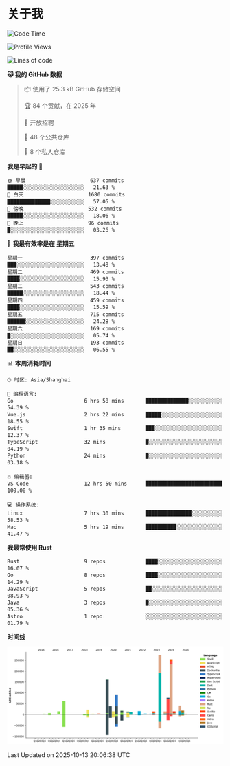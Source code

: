# 关于我

<!--START_SECTION:waka-->
![Code Time](http://img.shields.io/badge/Code%20Time-4%2C144%20hrs%2052%20mins-blue)

![Profile Views](http://img.shields.io/badge/%E4%B8%AA%E4%BA%BA%E8%B5%84%E6%96%99%E8%A7%82%E7%9C%8B%E6%AC%A1%E6%95%B0-0-blue)

![Lines of code](https://img.shields.io/badge/%E4%BB%8E%E3%80%8CHello%20World%E3%80%8D%E8%B5%B7%E6%88%91%E5%B7%B2%E7%BB%8F%E5%86%99%E4%BA%86-1.2%20million%20%E8%A1%8C%E4%BB%A3%E7%A0%81-blue)

**🐱 我的 GitHub 数据** 

> 📦  使用了 25.3 kB GitHub 存储空间 
 > 
> 🏆 84 个贡献，在 2025 年
 > 
> 💼 开放招聘
 > 
> 📜 48 个公共仓库 
 > 
> 🔑 8 个私人仓库 
 > 
**我是早起的 🐤** 

```text
🌞 早晨                     637 commits         █████░░░░░░░░░░░░░░░░░░░░   21.63 % 
🌆 白天                     1680 commits        ██████████████░░░░░░░░░░░   57.05 % 
🌃 傍晚                     532 commits         █████░░░░░░░░░░░░░░░░░░░░   18.06 % 
🌙 晚上                     96 commits          █░░░░░░░░░░░░░░░░░░░░░░░░   03.26 % 
```
📅 **我最有效率是在 星期五** 

```text
星期一                      397 commits         ███░░░░░░░░░░░░░░░░░░░░░░   13.48 % 
星期二                      469 commits         ████░░░░░░░░░░░░░░░░░░░░░   15.93 % 
星期三                      543 commits         █████░░░░░░░░░░░░░░░░░░░░   18.44 % 
星期四                      459 commits         ████░░░░░░░░░░░░░░░░░░░░░   15.59 % 
星期五                      715 commits         ██████░░░░░░░░░░░░░░░░░░░   24.28 % 
星期六                      169 commits         █░░░░░░░░░░░░░░░░░░░░░░░░   05.74 % 
星期日                      193 commits         ██░░░░░░░░░░░░░░░░░░░░░░░   06.55 % 
```


📊 **本周消耗时间** 

```text
🕑︎ 时区: Asia/Shanghai

💬 编程语言: 
Go                       6 hrs 58 mins       ██████████████░░░░░░░░░░░   54.39 % 
Vue.js                   2 hrs 22 mins       █████░░░░░░░░░░░░░░░░░░░░   18.55 % 
Swift                    1 hr 35 mins        ███░░░░░░░░░░░░░░░░░░░░░░   12.37 % 
TypeScript               32 mins             █░░░░░░░░░░░░░░░░░░░░░░░░   04.19 % 
Python                   24 mins             █░░░░░░░░░░░░░░░░░░░░░░░░   03.18 % 

🔥 编辑器: 
VS Code                  12 hrs 50 mins      █████████████████████████   100.00 % 

💻 操作系统: 
Linux                    7 hrs 30 mins       ███████████████░░░░░░░░░░   58.53 % 
Mac                      5 hrs 19 mins       ██████████░░░░░░░░░░░░░░░   41.47 % 
```

**我最常使用 Rust** 

```text
Rust                     9 repos             ████░░░░░░░░░░░░░░░░░░░░░   16.07 % 
Go                       8 repos             ████░░░░░░░░░░░░░░░░░░░░░   14.29 % 
JavaScript               5 repos             ██░░░░░░░░░░░░░░░░░░░░░░░   08.93 % 
Java                     3 repos             █░░░░░░░░░░░░░░░░░░░░░░░░   05.36 % 
Astro                    1 repo              ░░░░░░░░░░░░░░░░░░░░░░░░░   01.79 % 
```



**时间线**

![Lines of Code chart](https://raw.githubusercontent.com/catusax/catusax/master/assets/bar_graph.png)


 Last Updated on 2025-10-13 20:06:38 UTC
<!--END_SECTION:waka-->
